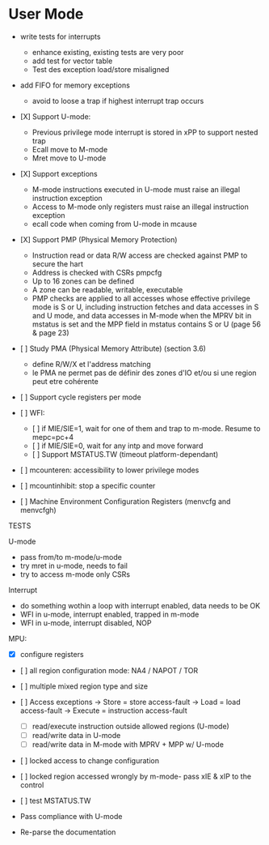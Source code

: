 # User Mode

- write tests for interrupts
    - enhance existing, existing tests are very poor
    - add test for vector table
    - Test des exception load/store misaligned
- add FIFO for memory exceptions
    - avoid to loose a trap if highest interrupt trap occurs

- [X] Support U-mode:
    - Previous privilege mode interrupt is stored in xPP to support nested trap
    - Ecall move to M-mode
    - Mret move to U-mode
- [X] Support exceptions
    - M-mode instructions executed in U-mode must raise an illegal instruction exception
    - Access to M-mode only registers must raise an illegal instruction exception
    - ecall code when coming from U-mode in mcause
- [X] Support PMP (Physical Memory Protection)
    - Instruction read or data R/W access are checked against PMP to secure the hart
    - Address is checked with CSRs pmpcfg
    - Up to 16 zones can be defined
    - A zone can be readable, writable, executable
    - PMP checks are applied to all accesses whose effective privilege mode is S or U, including
      instruction fetches and data accesses in S and U mode, and data accesses in M-mode when the
      MPRV bit in mstatus is set and the MPP field in mstatus contains S or U (page 56 & page 23)
- [ ] Study PMA (Physical Memory Attribute) (section 3.6)
    - define R/W/X et l'address matching
    - le PMA ne permet pas de définir des zones d'IO et/ou si une region peut etre cohérente
- [ ] Support cycle registers per mode
- [ ] WFI:
    - [ ] if MIE/SIE=1, wait for one of them and trap to m-mode. Resume to mepc=pc+4
    - [ ] if MIE/SIE=0, wait for any intp and move forward
    - [ ] Support MSTATUS.TW (timeout platform-dependant)
- [ ] mcounteren: accessibility to lower privilege modes
- [ ] mcountinhibit: stop a specific counter
- [ ] Machine Environment Configuration Registers (menvcfg and menvcfgh)

TESTS

U-mode
- pass from/to m-mode/u-mode
- try mret in u-mode, needs to fail
- try to access m-mode only CSRs

Interrupt
- do something wothin a loop with interrupt enabled, data needs to be OK
- WFI in u-mode, interrupt enabled, trapped in m-mode
- WFI in u-mode, interrupt disabled, NOP

MPU:
- [X] configure registers
- [ ] all region configuration mode: NA4 / NAPOT / TOR
- [ ] multiple mixed region type and size
- [ ] Access exceptions
    -> Store = store access-fault
    -> Load = load access-fault
    -> Execute = instruction access-fault
    - [ ] read/execute instruction outside allowed regions (U-mode)
    - [ ] read/write data in U-mode
    - [ ] read/write data in M-mode with MPRV + MPP w/ U-mode
- [ ] locked access to change configuration
- [ ] locked region accessed wrongly by m-mode- pass xIE & xIP to the control
- [ ] test MSTATUS.TW

- Pass compliance with U-mode
- Re-parse the documentation
